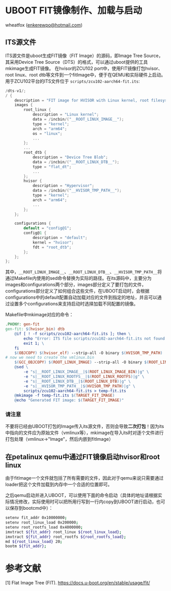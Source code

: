 # UBOOT FIT镜像制作、加载与启动
wheatfox (enkerewpo@hotmail.com)
## ITS源文件
ITS源文件是uboot生成FIT镜像（FIT Image）的源码，即Image Tree Source，其采用Device Tree Source（DTS）的格式，可以通过uboot提供的工具mkimage生成FIT镜像。
在hvisor的ZCU102 port中，使用FIT镜像打包hvisor、root linux、root dtb等文件到一个fitImage中，便于在QEMU和实际硬件上启动。
用于ZCU102平台的ITS文件位于 `scripts/zcu102-aarch64-fit.its`: 

```c
/dts-v1/;
/ {
    description = "FIT image for HVISOR with Linux kernel, root filesystem, and DTB";
    images {
        root_linux {
            description = "Linux kernel";
            data = /incbin/("__ROOT_LINUX_IMAGE__");
            type = "kernel";
            arch = "arm64";
            os = "linux";
            ...
        };
        ...
        root_dtb {
            description = "Device Tree Blob";
            data = /incbin/("__ROOT_LINUX_DTB__");
            type = "flat_dt";
            ...
        };
        hvisor {
            description = "Hypervisor";
            data = /incbin/("__HVISOR_TMP_PATH__");
            type = "kernel";
            arch = "arm64";
            ...
        };
    };

    configurations {
        default = "config@1";
        config@1 {
            description = "default";
            kernel = "hvisor";
            fdt = "root_dtb";
        };
    };
};
```

其中，`__ROOT_LINUX_IMAGE__`、`__ROOT_LINUX_DTB__`、`__HVISOR_TMP_PATH__`将通过Makefile内使用的sed命令替换为实际的路径。在its源码中，主要分为images和configurations两个部分，images部分定义了要打包的文件，configurations部分定义了如何组合这些文件，在UBOOT启动时，会根据configurations中的default配置自动加载对应的文件到指定的地址，并且可以通过设置多个configurations来支持启动时选择加载不同配置的镜像。

Makefile中mkimage对应的命令：

```Makefile
.PHONY: gen-fit
gen-fit: $(hvisor_bin) dtb
	@if [ ! -f scripts/zcu102-aarch64-fit.its ]; then \
		echo "Error: ITS file scripts/zcu102-aarch64-fit.its not found."; \
		exit 1; \
	fi
	$(OBJCOPY) $(hvisor_elf) --strip-all -O binary $(HVISOR_TMP_PATH)
# now we need to create the vmlinux.bin
	$(GCC_OBJCOPY) $(ROOT_LINUX_IMAGE) --strip-all -O binary $(ROOT_LINUX_IMAGE_BIN)
	@sed \
		-e "s|__ROOT_LINUX_IMAGE__|$(ROOT_LINUX_IMAGE_BIN)|g" \
		-e "s|__ROOT_LINUX_ROOTFS__|$(ROOT_LINUX_ROOTFS)|g" \
		-e "s|__ROOT_LINUX_DTB__|$(ROOT_LINUX_DTB)|g" \
		-e "s|__HVISOR_TMP_PATH__|$(HVISOR_TMP_PATH)|g" \
		scripts/zcu102-aarch64-fit.its > temp-fit.its
	@mkimage -f temp-fit.its $(TARGET_FIT_IMAGE)
	@echo "Generated FIT image: $(TARGET_FIT_IMAGE)"
```


<div class="warning">
    <h3>请注意</h3>
    <p> 不要将已经由UBOOT打包的Image传入its源文件，否则会导致<b>二次打包</b>！因为its中指向的文件应为原始文件（vmlinux等），mkimage在导入its时对逐个文件进行打包处理（vmlinux->"Image"，然后内嵌到fitImage）
</div>

## 在petalinux qemu中通过FIT镜像启动hvisor和root linux

由于fitImage一个文件就包括了所有需要的文件，因此对于qemu来说只需要通过loader把这个文件加载到内存中一个合适的位置即可。

之后qemu启动并进入UBOOT，可以使用下面的命令启动（具体的地址请根据实际情况修改，实际使用时可以把所用行写到一行内copy到UBOOT进行启动，也可以保存到bootcmd中）：

```bash
setenv fit_addr 0x10000000;
setenv root_linux_load 0x200000;
setenv root_rootfs_load 0x4000000;
imxtract ${fit_addr} root_linux ${root_linux_load};
imxtract ${fit_addr} root_rootfs ${root_rootfs_load};
md ${root_linux_load} 20;
bootm ${fit_addr};
```

# 参考文献

[1] Flat Image Tree (FIT). <https://docs.u-boot.org/en/stable/usage/fit/> 